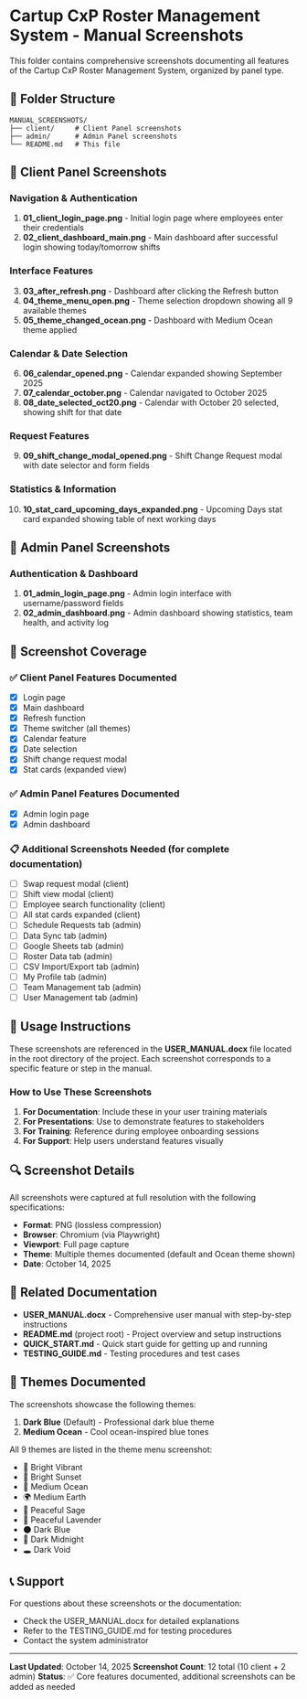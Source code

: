 # Cartup CxP Roster Management System - Manual Screenshots

This folder contains comprehensive screenshots documenting all features of the Cartup CxP Roster Management System, organized by panel type.

## 📁 Folder Structure

```
MANUAL_SCREENSHOTS/
├── client/     # Client Panel screenshots
├── admin/      # Admin Panel screenshots
└── README.md   # This file
```

## 📸 Client Panel Screenshots

### Navigation & Authentication
1. **01_client_login_page.png** - Initial login page where employees enter their credentials
2. **02_client_dashboard_main.png** - Main dashboard after successful login showing today/tomorrow shifts

### Interface Features
3. **03_after_refresh.png** - Dashboard after clicking the Refresh button
4. **04_theme_menu_open.png** - Theme selection dropdown showing all 9 available themes
5. **05_theme_changed_ocean.png** - Dashboard with Medium Ocean theme applied

### Calendar & Date Selection
6. **06_calendar_opened.png** - Calendar expanded showing September 2025
7. **07_calendar_october.png** - Calendar navigated to October 2025
8. **08_date_selected_oct20.png** - Calendar with October 20 selected, showing shift for that date

### Request Features
9. **09_shift_change_modal_opened.png** - Shift Change Request modal with date selector and form fields

### Statistics & Information
10. **10_stat_card_upcoming_days_expanded.png** - Upcoming Days stat card expanded showing table of next working days

## 📸 Admin Panel Screenshots

### Authentication & Dashboard
1. **01_admin_login_page.png** - Admin login interface with username/password fields
2. **02_admin_dashboard.png** - Admin dashboard showing statistics, team health, and activity log

## 🎯 Screenshot Coverage

### ✅ Client Panel Features Documented
- [x] Login page
- [x] Main dashboard
- [x] Refresh function
- [x] Theme switcher (all themes)
- [x] Calendar feature
- [x] Date selection
- [x] Shift change request modal
- [x] Stat cards (expanded view)

### ✅ Admin Panel Features Documented
- [x] Admin login page
- [x] Admin dashboard

### 📋 Additional Screenshots Needed (for complete documentation)
- [ ] Swap request modal (client)
- [ ] Shift view modal (client)
- [ ] Employee search functionality (client)
- [ ] All stat cards expanded (client)
- [ ] Schedule Requests tab (admin)
- [ ] Data Sync tab (admin)
- [ ] Google Sheets tab (admin)
- [ ] Roster Data tab (admin)
- [ ] CSV Import/Export tab (admin)
- [ ] My Profile tab (admin)
- [ ] Team Management tab (admin)
- [ ] User Management tab (admin)

## 📝 Usage Instructions

These screenshots are referenced in the **USER_MANUAL.docx** file located in the root directory of the project. Each screenshot corresponds to a specific feature or step in the manual.

### How to Use These Screenshots

1. **For Documentation**: Include these in your user training materials
2. **For Presentations**: Use to demonstrate features to stakeholders
3. **For Training**: Reference during employee onboarding sessions
4. **For Support**: Help users understand features visually

## 🔍 Screenshot Details

All screenshots were captured at full resolution with the following specifications:
- **Format**: PNG (lossless compression)
- **Browser**: Chromium (via Playwright)
- **Viewport**: Full page capture
- **Theme**: Multiple themes documented (default and Ocean theme shown)
- **Date**: October 14, 2025

## 📖 Related Documentation

- **USER_MANUAL.docx** - Comprehensive user manual with step-by-step instructions
- **README.md** (project root) - Project overview and setup instructions
- **QUICK_START.md** - Quick start guide for getting up and running
- **TESTING_GUIDE.md** - Testing procedures and test cases

## 🎨 Themes Documented

The screenshots showcase the following themes:
1. **Dark Blue** (Default) - Professional dark blue theme
2. **Medium Ocean** - Cool ocean-inspired blue tones

All 9 themes are listed in the theme menu screenshot:
- 🌈 Bright Vibrant
- 🌅 Bright Sunset
- 🌊 Medium Ocean
- 🌍 Medium Earth
- 🍃 Peaceful Sage
- 💜 Peaceful Lavender
- 🌑 Dark Blue
- 🌃 Dark Midnight
- 🕳️ Dark Void

## 📞 Support

For questions about these screenshots or the documentation:
- Check the USER_MANUAL.docx for detailed explanations
- Refer to the TESTING_GUIDE.md for testing procedures
- Contact the system administrator

---

**Last Updated**: October 14, 2025
**Screenshot Count**: 12 total (10 client + 2 admin)
**Status**: ✅ Core features documented, additional screenshots can be added as needed
